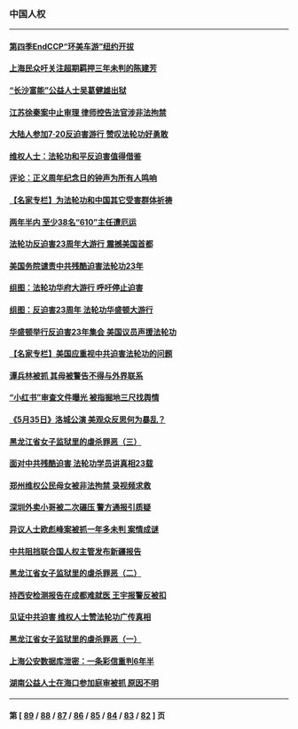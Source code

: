 ### 中国人权
---
#### [第四季EndCCP“环美车游”纽约开拔](../../pages/ncid278/n13788087.md) 
#### [上海民众吁关注超期羁押三年未判的陈建芳](../../pages/ncid278/n13787893.md) 
#### [“长沙富能”公益人士吴葛健雄出狱](../../pages/ncid278/n13787641.md) 
#### [江苏徐秦案中止审理 律师控告法官涉非法拘禁](../../pages/ncid278/n13787317.md) 
#### [大陆人参加7‧20反迫害游行 赞叹法轮功好勇敢](../../pages/ncid278/n13787321.md) 
#### [维权人士：法轮功和平反迫害值得借鉴](../../pages/ncid278/n13787337.md) 
#### [评论：正义周年纪念日的钟声为所有人鸣响](../../pages/ncid278/n13787109.md) 
#### [【名家专栏】为法轮功和中国其它受害群体祈祷](../../pages/ncid278/n13787107.md) 
#### [两年半内 至少38名“610”主任遭厄运](../../pages/ncid278/n13773294.md) 
#### [法轮功反迫害23周年大游行 震撼美国首都](../../pages/ncid278/n13786701.md) 
#### [美国务院谴责中共残酷迫害法轮功23年](../../pages/ncid278/n13786585.md) 
#### [组图：法轮功华府大游行 呼吁停止迫害](../../pages/ncid278/n13786519.md) 
#### [组图：反迫害23周年 法轮功华盛顿大游行](../../pages/ncid278/n13786433.md) 
#### [华盛顿举行反迫害23年集会 美国议员声援法轮功](../../pages/ncid278/n13786399.md) 
#### [【名家专栏】美国应重视中共迫害法轮功的问题](../../pages/ncid278/n13785713.md) 
#### [谭兵林被抓 其母被警告不得与外界联系](../../pages/ncid278/n13785964.md) 
#### [“小红书”审查文件曝光 被指掘地三尺找舆情](../../pages/ncid278/n13785746.md) 
#### [《5月35日》洛城公演 美观众反思何为暴乱？](../../pages/ncid278/n13785743.md) 
#### [黑龙江省女子监狱里的虐杀罪恶（三）](../../pages/ncid278/n13784732.md) 
#### [面对中共残酷迫害 法轮功学员讲真相23载](../../pages/ncid278/n13785367.md) 
#### [郑州维权公民母女被非法拘禁 录视频求救](../../pages/ncid278/n13785440.md) 
#### [深圳外卖小哥被二次碾压 警方通报引质疑](../../pages/ncid278/n13785234.md) 
#### [异议人士欧彪峰案被抓一年多未判 案情成谜](../../pages/ncid278/n13785054.md) 
#### [中共阻挡联合国人权主管发布新疆报告](../../pages/ncid278/n13784940.md) 
#### [黑龙江省女子监狱里的虐杀罪恶（二）](../../pages/ncid278/n13783691.md) 
#### [持西安检测报告在成都难就医 王宇报警反被扣](../../pages/ncid278/n13784058.md) 
#### [见证中共迫害 维权人士赞法轮功广传真相](../../pages/ncid278/n13783984.md) 
#### [黑龙江省女子监狱里的虐杀罪恶（一）](../../pages/ncid278/n13780871.md) 
#### [上海公安数据库泄密：一条彩信重判6年半](../../pages/ncid278/n13781753.md) 
#### [湖南公益人士在海口参加庭审被抓 原因不明](../../pages/ncid278/n13783643.md) 

---
#### 第 [ [89](./89.md) / [88](./88.md) / [87](./87.md) / [86](./86.md) / [85](./85.md) / [84](./84.md) / [83](./83.md) / [82](./82.md) ] 页
